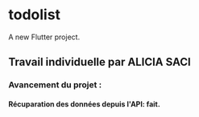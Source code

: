# todolist

A new Flutter project.

## Travail individuelle par ALICIA SACI

### Avancement du projet : 
  #### Récuparation des données depuis l'API: fait.
  
